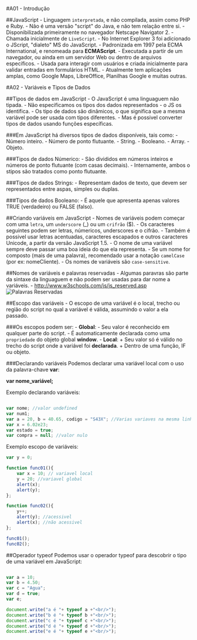 #A01 - Introdução

##JavaScript
    - Linguagem `interpretada`, e não compilada, assim como PHP e Ruby.
	- Não é uma versão "script" do Java, e não tem relação entre si.
	- Disponibilizada primeiramente no navegador Netscape Navigator 2.
	- Chamada inicialmente de `LiveScript`.
	- No Internet Explorer 3 foi adicionado o JScript, "dialeto" MS do JavaScript.
	- Padronizada em 1997 pela ECMA International, e renomeada para **ECMAScript**.
	- Executada a partir de um navegador, ou ainda em um servidor Web ou dentro de arquivos específicos.
	- Usada para interagir com usuários e criada inicialmente para validar entradas em formulários HTML.
	- Atualmente tem aplicações amplas, como Google Maps, LibreOffice, Planilhas Google e muitas outras.

#A02 - Variáveis e Tipos de Dados

##Tipos de dados em JavaScript
	- O JavaScript é uma linguaguem não tipada.
	- Não especificamos os tipos dos dados representados - o JS os identifica.
	- Os tipo de dados são dinâmicos, o que significa que a mesma variável pode ser usada com tipos diferentes.
	- Mas é possivel converter tipos de dados usando funções específicas.

###Em JavaScript há diversos tipos de dados disponíveis, tais como:
	- Número inteiro.
	- Número de ponto flutuante.
	- String.
	- Booleano.
	- Array.
	- Objeto.

###Tipos de dados Númerico:
	- São divididos em números inteiros e números de ponto flutuante (com casas decimais).
	- Internamente, ambos o stipos são tratados como ponto flutuante.

###Tipos de dados Strings:
	- Representam dados de texto, que devem ser representados entre aspas, simples ou duplas.

###Tipos de dados Booleano:
	- É aquele que apresenta apenas valores TRUE (verdadeiro) ou FALSE (falso).

##Criando variáveis em JavaScript
	- Nomes de variáveis podem começar com uma `letra`, um `underscore` (_) ou um `crifrão` ($).
	- Os caracteres seguintes podem ser letras, númericos, underscores e o cifrão.
	- Também é possivel usar letras acentuadas, caracteres escapados e outros caracteres Unicode, a partir da versão JavaScript 1.5.
	- O nome de uma variável sempre deve passar uma boa ideia do que ela representa.
	- Se um nome for composto (mais de uma palavra), recomendado usar a notação `camelCase` (por ex: nomeCliente).
	- Os nomes de variáveis são `case-sensitive`.

##Nomes de variáveis e palavras reservadas
	- Algumas paravras são parte da sintaxe da linguaguem e não podem ser usadas para dar nome a variáveis.
	- http://www.w3schools.com/js/js_reserved.asp
![Palavras Reservadas](http://www.devmedia.com.br/imagens/javamagazine/ffdcap1fig01.jpg)

##Escopo das variáveis
	- O escopo de uma variável é o local, trecho ou região do script no qual a variável é válida, assumindo o valor a ela passado.

###Os escopos podem ser:
	- **Global**: 
		- Seu valor é reconhecido em qualquer parte do script.
		- É automaticamente declarada como uma `propriedade` do objeto global **window**.
	- **Local**:
		+ Seu valor só é válido no trecho do script onde a variável foi **declarada**.
		+ Dentro de uma função, IF ou objeto.

###Declarando variáveis
Podemos declarar uma variável local com o uso da palavra-chave **var**:

**var nome_variável;**

Exemplo declarando variáveis:
```javascript

var nome; //valor undefined
var num1;
var a = 20, b = 40.65, codigo = "S43X"; //Varias variaves na mesma linha
var x = 6.02e23;
var estado = true;
var compra = null; //valor nulo

```
Exemplo escopo de variáveis:
```javascript
var y = 0;

function func01(){
	var x = 10; // variavel local
	y = 20; //variavel global
	alert(x);
	alert(y);
};

function func02(){
	y++;
	alert(y); //acessivel
	alert(x); //não acessivel
};

func01();
func02();

```

##Operador typeof
Podemos usar o operador typeof para descobrir o tipo de uma variável em JavaScript:

```javascript

var a = 10; 
var b = 4.50; 
var c = "Agua"; 
var d = true; 
var e;

document.write("a é "+ typeof a +"<br/>");
document.write("b é "+ typeof b +"<br/>");
document.write("c é "+ typeof c +"<br/>");
document.write("d é "+ typeof d +"<br/>");
document.write("e é "+ typeof e +"<br/>");

```
